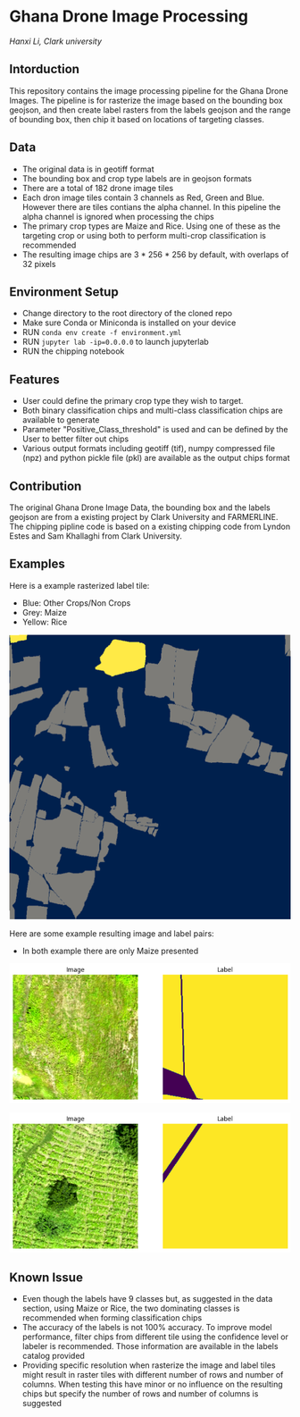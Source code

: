 # Ghana Drone Image Processing

_Hanxi Li, Clark university_

## Intorduction

This repository contains the image processing pipeline for the Ghana Drone Images. The pipeline is for rasterize the image based on the bounding box geojson, and then create label rasters from the labels geojson and the range of bounding box, then chip it based on locations of targeting classes.

## Data

- The original data is in geotiff format
- The bounding box and crop type labels are in geojson formats
- There are a total of 182 drone image tiles
- Each dron image tiles contain 3 channels as Red, Green and Blue. However there are tiles contians the alpha channel. In this pipeline the alpha channel is ignored when processing the chips
- The primary crop types are Maize and Rice. Using one of these as the targeting crop or using both to perform multi-crop classification is recommended
- The resulting image chips are 3 * 256 * 256 by default, with overlaps of 32 pixels

## Environment Setup

- Change directory to the root directory of the cloned repo
- Make sure Conda or Miniconda is installed on your device
- RUN ```conda env create -f environment.yml```
- RUN ```jupyter lab -ip=0.0.0.0``` to launch jupyterlab
- RUN the chipping notebook

## Features

-  User could define the primary crop type they wish to target. 
-  Both binary classification chips and multi-class classification chips are available to generate
-  Parameter "Positive_Class_threshold" is used and can be defined by the User to better filter out chips
-  Various output formats including geotiff (tif), numpy compressed file (npz) and python pickle file (pkl) are available as the output chips format

## Contribution

The original Ghana Drone Image Data, the bounding box and the labels geojson are from a existing project by Clark University and FARMERLINE. The chipping pipline code is based on a existing chipping code from Lyndon Estes and Sam Khallaghi from Clark University.

## Examples

Here is a example rasterized label tile:

- Blue: Other Crops/Non Crops
- Grey: Maize
- Yellow: Rice

![Example Chip 1](example/../examples/example_raster_lbl.png)


Here are some example resulting image and label pairs:

- In both example there are only Maize presented

![Example Chip 1](examples/example_pair_1.png)

![Example Chip 2](examples/example_pair_2.png)

## Known Issue

- Even though the labels have 9 classes but, as suggested in the data section, using Maize or Rice, the two dominating classes is recommended when forming classification chips
- The accuracy of the labels is not 100% accuracy. To improve model performance, filter chips from different tile using the confidence level or labeler is recommended. Those information are available in the labels catalog provided
- Providing specific resolution when rasterize the image and label tiles might result in raster tiles with different number of rows and number of columns. When testing this have minor or no influence on the resulting chips but specify the number of rows and number of columns is suggested



